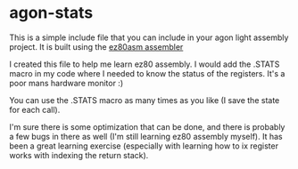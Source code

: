 # agon-stats

This is a simple include file that you can include in your agon light assembly
project. It is built using the [ez80asm assembler](https://github.com/envenomator/agon-ez80asm)

I created this file to help me learn ez80 assembly. I would add the .STATS macro in my code where I needed to know the status of the registers. It's a poor mans hardware monitor :)

You can use the .STATS macro as many times as you like (I save the state for
each call).

I'm sure there is some optimization that can be done, and there is probably a few bugs in there as well (I'm still learning ez80 assembly myself). It has been a great learning exercise (especially with learning how to ix register works with indexing the return stack).
